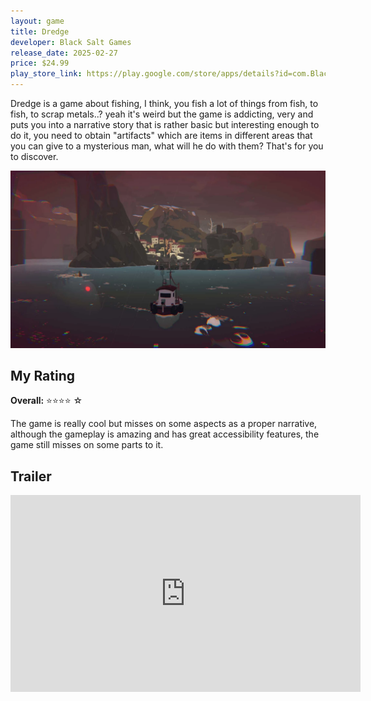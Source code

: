 ```yaml
---
layout: game
title: Dredge
developer: Black Salt Games
release_date: 2025-02-27
price: $24.99
play_store_link: https://play.google.com/store/apps/details?id=com.BlackSaltGames.DREDGE&hl=en
---
```


<!-- Write your game description here. -->
Dredge is a game about fishing, I think, you fish a lot of things from fish, to fish, to scrap metals..? yeah it's weird but the game is addicting, very and puts you into a narrative story that is rather basic but interesting enough to do it, you need to obtain "artifacts" which are items in different areas that you can give to a mysterious man, what will he do with them? That's for you to discover.
<!-- Add your image embeds here. Remember to place images in assets/images/ -->
<!-- Example: ![Screenshot 1](/assets/images/your-game-screenshot-1.jpg) -->
![screenshot](/assets/images/dredge_screenshot.webp)


<!-- Optional: Add a rating section -->
## My Rating

**Overall:** ⭐⭐⭐⭐ ☆

The game is really cool but misses on some aspects as a proper narrative, although the gameplay is amazing and has great accessibility features, the game still misses on some parts to it.

<!-- Optional: Add a trailer section -->
## Trailer
<iframe width="560" height="315"
    src="https://www.youtube.com/embed/kfniX3fH1l0?si=UewJY4txxI-kZ4ip"
    frameborder="0"
    allow="accelerometer; autoplay; clipboard-write; encrypted-media; gyroscope; picture-in-picture"
    allowfullscreen>
</iframe>



